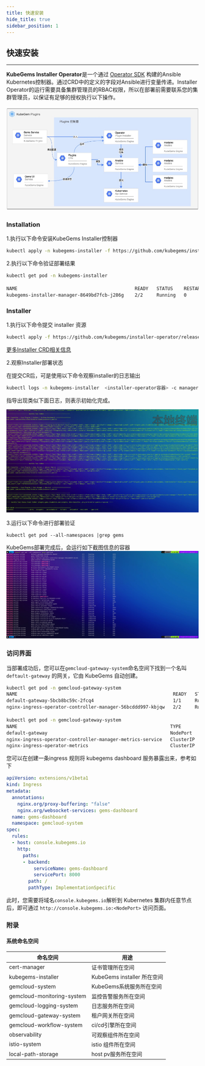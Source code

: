 ```yaml
---
title: 快速安装
hide_title: true
sidebar_position: 1
---
```


## 快速安装

---

**KubeGems Installer Operator**是一个通过 [Operator SDK](https://sdk.operatorframework.io/) 构建的Ansible Kubernetes控制器。通过CRD中的定义的字段对Ansible进行变量传递。Installer Operator的运行需要具备集群管理员的RBAC权限，所以在部署前需要联系您的集群管理员，以保证有足够的授权执行以下操作。

![](./assets/installer.jpg)

### Installation

1.执行以下命令安装KubeGems Installer控制器

```bash
kubectl apply -n kubegems-installer -f https://github.com/kubegems/installer-operator/releases/download/v1.20.0-beta.0/centrol.yaml
```

2.执行以下命令验证部署结果

```bash
kubectl get pod -n kubegems-installer

NAME                                           READY   STATUS    RESTARTS   AGE     IP                NODE              NOMINATED NODE   READINESS GATES
kubegems-installer-manager-8649bd7fcb-j286g    2/2     Running   0          15m     192.169.15.92     k8s-master3-123   <none>           <none>
```

### Installer

1.执行以下命令提交 installer 资源

```bash
kubectl apply -f https://github.com/kubegems/installer-operator/releases/download/v1.20.0-beta.0/centrol.installer.yaml
```

[更多Installer CRD相关信息](/docs/installation/more-install-guides/install-operator-config)

2.观察Installer部署状态

在提交CR后，可是使用以下命令观察installer的日志输出

```bash
kubectl logs -n kubegems-installer  <installer-operator容器> -c manager -f
```

指导出现类似下面日志，则表示初始化完成。

![](./assets/installer-complete.jpg)

3.运行以下命令进行部署验证

```
kubectl get pod --all-namespaces |grep gems
```
KubeGems部署完成后，会运行如下截图信息的容器
![](./assets/service-complete.jpg)

### 访问界面

当部署成功后，您可以在`gemcloud-gateway-system`命名空间下找到一个名叫 `deftault-gateway` 的网关，它由 KubeGems 自动创建。

```bash
kubectl get pod -n gemcloud-gateway-system
NAME                                                         READY   STATUS    RESTARTS   AGE
default-gateway-5bcb8bc59c-2fcq4                             1/1     Running   0          7d7h
nginx-ingress-operator-controller-manager-56bcddd997-kbjqw   2/2     Running   0          7d7h

kubectl get pod -n gemcloud-gateway-system
NAME                                                        TYPE        CLUSTER-IP      EXTERNAL-IP   PORT(S)                      AGE
default-gateway                                             NodePort    10.102.206.7    <none>        80:32717/TCP,443:30557/TCP   7d7h
nginx-ingress-operator-controller-manager-metrics-service   ClusterIP   10.96.47.121    <none>        8443/TCP                     7d8h
nginx-ingress-operator-metrics                              ClusterIP   10.111.159.25   <none>        9113/TCP                     7d8h
```
您可以在创建一条ingress 规则将 kubegems dashboard 服务暴露出来，参考如下

```yaml
apiVersion: extensions/v1beta1
kind: Ingress
metadata:
  annotations:
    nginx.org/proxy-buffering: "false"
    nginx.org/websocket-services: gems-dashboard
  name: gems-dashboard
  namespace: gemcloud-system
spec:
  rules:
  - host: console.kubegems.io
    http:
      paths:
      - backend:
          serviceName: gems-dashboard
          servicePort: 8000
        path: /
        pathType: ImplementationSpecific
```

此时，您需要将域名`console.kubegems.io`解析到 Kubernetes 集群内任意节点后，即可通过 `http://console.kubegems.io:<NodePort>` 访问页面。

### 附录 

#### 系统命名空间

| 命名空间 | 用途 |
| --- | --- |
| cert-manager | 证书管理所在空间 |
| kubegems-installer | KubeGems installer 所在空间 |
| gemcloud-system| KubeGems系统服务所在空间|
| gemcloud-monitoring-system| 监控告警服务所在空间|
| gemcloud-logging-system| 日志服务所在空间 |
| gemcloud-gateway-system| 租户网关所在空间 |
| gemcloud-workflow-system | ci/cd引擎所在空间 |
| observability | 可观察组件所在空间 |
| istio-system | istio 组件所在空间 |
| local-path-storage | host pv服务所在空间 |
